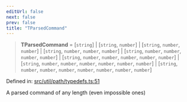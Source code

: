 ```yaml
---
editUrl: false
next: false
prev: false
title: "TParsedCommand"
---
```


> **TParsedCommand** = \[`string`\] \| \[`string`, `number`\] \| \[`string`, `number`, `number`\] \| \[`string`, `number`, `number`, `number`\] \| \[`string`, `number`, `number`, `number`, `number`\] \| \[`string`, `number`, `number`, `number`, `number`, `number`\] \| \[`string`, `number`, `number`, `number`, `number`, `number`, `number`\] \| \[`string`, `number`, `number`, `number`, `number`, `number`, `number`, `number`\]

Defined in: [src/util/path/typedefs.ts:51](https://github.com/fabricjs/fabric.js/blob/977f797255d8c56b5b68360b0d45bed33697d2e8/src/util/path/typedefs.ts#L51)

A parsed command of any length (even impossible ones)
